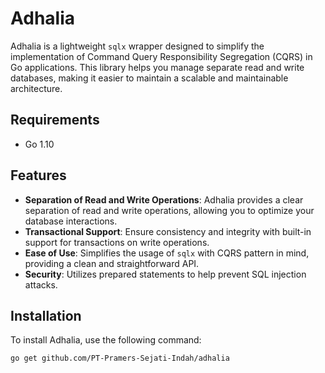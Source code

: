 # Adhalia

Adhalia is a lightweight `sqlx` wrapper designed to simplify the implementation of Command Query Responsibility Segregation (CQRS) in Go applications. This library helps you manage separate read and write databases, making it easier to maintain a scalable and maintainable architecture.

## Requirements
- Go 1.10

## Features

- **Separation of Read and Write Operations**: Adhalia provides a clear separation of read and write operations, allowing you to optimize your database interactions.
- **Transactional Support**: Ensure consistency and integrity with built-in support for transactions on write operations.
- **Ease of Use**: Simplifies the usage of `sqlx` with CQRS pattern in mind, providing a clean and straightforward API.
- **Security**: Utilizes prepared statements to help prevent SQL injection attacks.

## Installation

To install Adhalia, use the following command:

```bash
go get github.com/PT-Pramers-Sejati-Indah/adhalia
